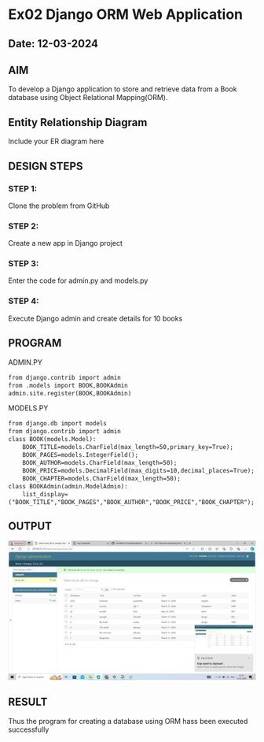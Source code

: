 # Ex02 Django ORM Web Application
## Date: 12-03-2024

## AIM
To develop a Django application to store and retrieve data from a Book database using Object Relational Mapping(ORM).

## Entity Relationship Diagram

Include your ER diagram here

## DESIGN STEPS

### STEP 1:
Clone the problem from GitHub

### STEP 2:
Create a new app in Django project

### STEP 3:
Enter the code for admin.py and models.py

### STEP 4:
Execute Django admin and create details for 10 books

## PROGRAM

ADMIN.PY
```
from django.contrib import admin
from .models import BOOK,BOOKAdmin
admin.site.register(BOOK,BOOKAdmin)

```
MODELS.PY
```
from django.db import models
from django.contrib import admin
class BOOK(models.Model):
    BOOK_TITLE=models.CharField(max_length=50,primary_key=True);
    BOOK_PAGES=models.IntegerField();
    BOOK_AUTHOR=models.CharField(max_length=50);
    BOOK_PRICE=models.DecimalField(max_digits=10,decimal_places=True);
    BOOK_CHAPTER=models.CharField(max_length=50);
class BOOKAdmin(admin.ModelAdmin):
    list_display=("BOOK_TITLE","BOOK_PAGES","BOOK_AUTHOR","BOOK_PRICE","BOOK_CHAPTER");
```

## OUTPUT

![alt text](34c326fa-7936-4975-b600-83baa31d815b.jpg)

## RESULT
Thus the program for creating a database using ORM hass been executed successfully
